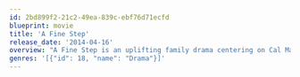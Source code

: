 ```yaml
---
id: 2bd899f2-21c2-49ea-839c-ebf76d71ecfd
blueprint: movie
title: 'A Fine Step'
release_date: '2014-04-16'
overview: "A Fine Step is an uplifting family drama centering on Cal Masterson (Luke Perry, Beverly Hills 90210) an award winning horseman whose relationship with his beloved horse Fandango allows him to achieve multiple championship wins. However tragedy strikes when Cal and Fandango are involved in a serious accident, ending Cal's horse riding days forever. Cal's devastation is slowly overcome when his new neighbour, 14 year old Claire Mason (Anna Claire Sneed, Glee) takes an interest in Fandango and convinces him that Fandango's competing days might not be over."
genres: '[{"id": 18, "name": "Drama"}]'
---
```

